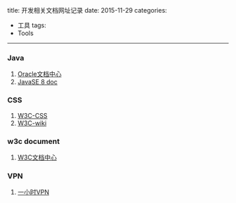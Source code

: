 title: 开发相关文档网址记录
date: 2015-11-29
categories:
- 工具
tags:
- Tools
--------------------
### Java
1. [Oracle文档中心](http://docs.oracle.com/en/)
2. [JavaSE 8 doc](http://docs.oracle.com/javase/8/docs/)

### CSS
1. [W3C-CSS](http://www.w3.org/TR/#tr_CSS)
2. [W3C-wiki](http://www.w3.org/wiki/CSS/Training)

### w3c document
 1. [W3C文档中心](http://www.w3.org/TR)


### VPN
1. [一小时VPN](http://free-vpn.wwdhz.com/)